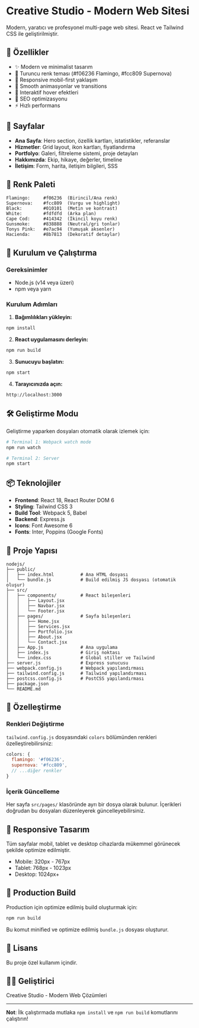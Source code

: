 # Creative Studio - Modern Web Sitesi

Modern, yaratıcı ve profesyonel multi-page web sitesi. React ve Tailwind CSS ile geliştirilmiştir.

## 🎨 Özellikler

- ✨ Modern ve minimalist tasarım
- 🎨 Turuncu renk teması (#f06236 Flamingo, #fcc809 Supernova)
- 📱 Responsive mobil-first yaklaşım
- 🚀 Smooth animasyonlar ve transitions
- 💫 Interaktif hover efektleri
- 🎯 SEO optimizasyonu
- ⚡ Hızlı performans

## 📄 Sayfalar

- **Ana Sayfa**: Hero section, özellik kartları, istatistikler, referanslar
- **Hizmetler**: Grid layout, ikon kartları, fiyatlandırma
- **Portfolyo**: Galeri, filtreleme sistemi, proje detayları
- **Hakkımızda**: Ekip, hikaye, değerler, timeline
- **İletişim**: Form, harita, iletişim bilgileri, SSS

## 🎨 Renk Paleti

```
Flamingo:     #f06236  (Birincil/Ana renk)
Supernova:    #fcc809  (Vurgu ve highlight)
Black:        #010101  (Metin ve kontrast)
White:        #fdfdfd  (Arka plan)
Cape Cod:     #414342  (İkincil koyu renk)
Gunsmoke:     #838888  (Neutral/gri tonlar)
Tonys Pink:   #e7ac94  (Yumuşak aksenler)
Hacienda:     #8b7813  (Dekoratif detaylar)
```

## 🚀 Kurulum ve Çalıştırma

### Gereksinimler
- Node.js (v14 veya üzeri)
- npm veya yarn

### Kurulum Adımları

1. **Bağımlılıkları yükleyin:**
```bash
npm install
```

2. **React uygulamasını derleyin:**
```bash
npm run build
```

3. **Sunucuyu başlatın:**
```bash
npm start
```

4. **Tarayıcınızda açın:**
```
http://localhost:3000
```

## 🛠️ Geliştirme Modu

Geliştirme yaparken dosyaları otomatik olarak izlemek için:

```bash
# Terminal 1: Webpack watch mode
npm run watch

# Terminal 2: Server
npm start
```

## 📦 Teknolojiler

- **Frontend**: React 18, React Router DOM 6
- **Styling**: Tailwind CSS 3
- **Build Tool**: Webpack 5, Babel
- **Backend**: Express.js
- **Icons**: Font Awesome 6
- **Fonts**: Inter, Poppins (Google Fonts)

## 📁 Proje Yapısı

```
nodejs/
├── public/
│   ├── index.html          # Ana HTML dosyası
│   └── bundle.js           # Build edilmiş JS dosyası (otomatik oluşur)
├── src/
│   ├── components/         # React bileşenleri
│   │   ├── Layout.jsx
│   │   ├── Navbar.jsx
│   │   └── Footer.jsx
│   ├── pages/              # Sayfa bileşenleri
│   │   ├── Home.jsx
│   │   ├── Services.jsx
│   │   ├── Portfolio.jsx
│   │   ├── About.jsx
│   │   └── Contact.jsx
│   ├── App.js              # Ana uygulama
│   ├── index.js            # Giriş noktası
│   └── index.css           # Global stiller ve Tailwind
├── server.js               # Express sunucusu
├── webpack.config.js       # Webpack yapılandırması
├── tailwind.config.js      # Tailwind yapılandırması
├── postcss.config.js       # PostCSS yapılandırması
├── package.json
└── README.md
```

## 🎯 Özelleştirme

### Renkleri Değiştirme

`tailwind.config.js` dosyasındaki `colors` bölümünden renkleri özelleştirebilirsiniz:

```javascript
colors: {
  flamingo: '#f06236',
  supernova: '#fcc809',
  // ...diğer renkler
}
```

### İçerik Güncelleme

Her sayfa `src/pages/` klasöründe ayrı bir dosya olarak bulunur. İçerikleri doğrudan bu dosyaları düzenleyerek güncelleyebilirsiniz.

## 📱 Responsive Tasarım

Tüm sayfalar mobil, tablet ve desktop cihazlarda mükemmel görünecek şekilde optimize edilmiştir.

- Mobile: 320px - 767px
- Tablet: 768px - 1023px
- Desktop: 1024px+

## 🔧 Production Build

Production için optimize edilmiş build oluşturmak için:

```bash
npm run build
```

Bu komut minified ve optimize edilmiş `bundle.js` dosyası oluşturur.

## 📄 Lisans

Bu proje özel kullanım içindir.

## 👨‍💻 Geliştirici

Creative Studio - Modern Web Çözümleri

---

**Not**: İlk çalıştırmada mutlaka `npm install` ve `npm run build` komutlarını çalıştırın!

